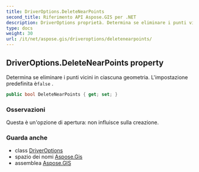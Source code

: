 ```yaml
---
title: DriverOptions.DeleteNearPoints
second_title: Riferimento API Aspose.GIS per .NET
description: DriverOptions proprietà. Determina se eliminare i punti vicini in ciascuna geometria. Limpostazione predefinita èfalse .
type: docs
weight: 30
url: /it/net/aspose.gis/driveroptions/deletenearpoints/
---
```

## DriverOptions.DeleteNearPoints property

Determina se eliminare i punti vicini in ciascuna geometria. L'impostazione predefinita è`false` .

```csharp
public bool DeleteNearPoints { get; set; }
```

### Osservazioni

Questa è un'opzione di apertura: non influisce sulla creazione.

### Guarda anche

* class [DriverOptions](../)
* spazio dei nomi [Aspose.Gis](../../driveroptions/)
* assemblea [Aspose.GIS](../../../)


